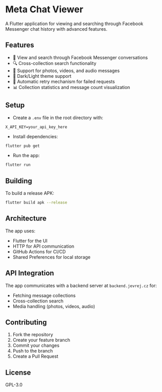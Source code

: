 # Meta Chat Viewer

A Flutter application for viewing and searching through Facebook Messenger chat history with advanced features.

## Features

- 📱 View and search through Facebook Messenger conversations
- 🔍 Cross-collection search functionality
- 📸 Support for photos, videos, and audio messages
- 🎨 Dark/Light theme support
- 🔄 Automatic retry mechanism for failed requests
- 📊 Collection statistics and message count visualization

## Setup

- Create a `.env` file in the root directory with:

```env
X_API_KEY=your_api_key_here
```

- Install dependencies:

```bash
flutter pub get
```

- Run the app:

```bash
flutter run
```

## Building

To build a release APK:

```bash
flutter build apk --release
```

## Architecture

The app uses:

- Flutter for the UI
- HTTP for API communication
- GitHub Actions for CI/CD
- Shared Preferences for local storage

## API Integration

The app communicates with a backend server at `backend.jevrej.cz` for:

- Fetching message collections
- Cross-collection search
- Media handling (photos, videos, audio)

## Contributing

1. Fork the repository
2. Create your feature branch
3. Commit your changes
4. Push to the branch
5. Create a Pull Request

## License

GPL-3.0

